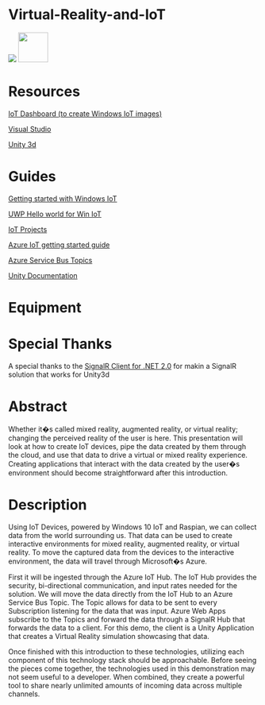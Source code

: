 # Virtual-Reality-and-IoT

<a href="https://azuredeploy.net/" target="_blank"><img src="http://azuredeploy.net/deploybutton.png"/></a>
<a href="https://jaredrhodescom.files.wordpress.com/2017/11/virtual-reality-with-azure-and-unity.pptx" target="_blank"><img src="https://jaredrhodescom.files.wordpress.com/2017/10/microsoft-powerpoint-document-icon-4-custom.png" height="60px" width="60px" /></a>

# Resources

<a href="https://developer.microsoft.com/en-us/windows/iot/downloads">IoT Dashboard (to create Windows IoT images)</a>

<a href="https://www.visualstudio.com/downloads">Visual Studio</a>

<a href="https://unity3d.com/get-unity/download">Unity 3d</a>

# Guides

<a href="https://developer.microsoft.com/en-us/windows/iot/getstarted">Getting started with Windows IoT</a>

<a href="https://developer.microsoft.com/en-us/windows/iot/samples/helloworld">UWP Hello world for Win IoT</a>

<a href="https://microsoft.hackster.io/en-US">IoT Projects</a>

<a href="https://azure.microsoft.com/en-us/develop/iot/">Azure IoT getting started guide</a>

<a href="https://docs.microsoft.com/en-us/azure/service-bus-messaging/service-bus-dotnet-how-to-use-topics-subscriptions">Azure Service Bus Topics</a>

<a href="https://unity3d.com/learn">Unity Documentation</a>

# Equipment



# Special Thanks

A special thanks to the <a href="https://github.com/NVentimiglia/SignalR-Unity3d">SignalR Client for .NET 2.0</a> for makin a SignalR solution that works for Unity3d

# Abstract

Whether it�s called mixed reality, augmented reality, or virtual reality; changing the perceived reality of the user is here. This presentation will look at how to create IoT devices, pipe the data created by them through the cloud, and use that data to drive a virtual or mixed reality experience. Creating applications that interact with the data created by the user�s environment should become straightforward after this introduction.

# Description

Using IoT Devices, powered by Windows 10 IoT and Raspian, we can collect data from the world surrounding us. That data can be used to create interactive environments for mixed reality, augmented reality, or virtual reality. To move the captured data from the devices to the interactive environment, the data will travel through Microsoft�s Azure. 

First it will be ingested through the Azure IoT Hub. The IoT Hub provides the security, bi-directional communication, and input rates needed for the solution. We will move the data directly from the IoT Hub to an Azure Service Bus Topic. The Topic allows for data to be sent to every Subscription listening for the data that was input. Azure Web Apps subscribe to the Topics and forward the data through a SignalR Hub that forwards the data to a client. For this demo, the client is a Unity Application that creates a Virtual Reality simulation showcasing that data. 

Once finished with this introduction to these technologies, utilizing each component of this technology stack should be approachable. Before seeing the pieces come together, the technologies used in this demonstration may not seem useful to a developer. When combined, they create a powerful tool to share nearly unlimited amounts of incoming data across multiple channels.


